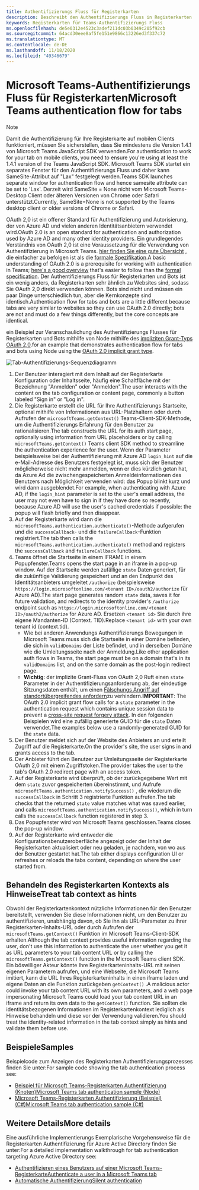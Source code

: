 ```yaml
---
title: Authentifizierungs Fluss für Registerkarten
description: Beschreibt den Authentifizierungs Fluss in Registerkarten
keywords: Registerkarten für Teams-Authentifizierungs Fluss
ms.openlocfilehash: de5e0312e4523c3adef211dc03b0349c205f92cb
ms.sourcegitcommit: 64acd30eee8af5fe151e9866c13226ed3f337c72
ms.translationtype: MT
ms.contentlocale: de-DE
ms.lasthandoff: 11/18/2020
ms.locfileid: "49346679"
---
```

# <a name="microsoft-teams-authentication-flow-for-tabs"></a><span data-ttu-id="bcc5f-104">Microsoft Teams-Authentifizierungs Fluss für Registerkarten</span><span class="sxs-lookup"><span data-stu-id="bcc5f-104">Microsoft Teams authentication flow for tabs</span></span>

> [!Note]
> <span data-ttu-id="bcc5f-105">Damit die Authentifizierung für Ihre Registerkarte auf mobilen Clients funktioniert, müssen Sie sicherstellen, dass Sie mindestens die Version 1.4.1 von Microsoft Teams JavaScript SDK verwenden.</span><span class="sxs-lookup"><span data-stu-id="bcc5f-105">For authentication to work for your tab on mobile clients, you need to ensure you're using at least the 1.4.1 version of the Teams JavaScript SDK.</span></span>
> <span data-ttu-id="bcc5f-106">Microsoft Teams SDK startet ein separates Fenster für den Authentifizierungs Fluss und daher kann SameSite-Attribut auf "Lax" festgelegt werden.</span><span class="sxs-lookup"><span data-stu-id="bcc5f-106">Teams SDK launches separate window for authentication flow and hence samesite attribute can be set to 'Lax'.</span></span> <span data-ttu-id="bcc5f-107">Derzeit wird SameSite = None nicht vom Microsoft Teams-Desktop Client oder älteren Versionen von Chrome oder Safari unterstützt.</span><span class="sxs-lookup"><span data-stu-id="bcc5f-107">Currently, SameSite=None is not supported by the Teams desktop client or older versions of Chrome or Safari.</span></span>

<span data-ttu-id="bcc5f-108">OAuth 2,0 ist ein offener Standard für Authentifizierung und Autorisierung, der von Azure AD und vielen anderen Identitätsanbietern verwendet wird.</span><span class="sxs-lookup"><span data-stu-id="bcc5f-108">OAuth 2.0 is an open standard for authentication and authorization used by Azure AD and many other identity providers.</span></span> <span data-ttu-id="bcc5f-109">Ein grundlegendes Verständnis von OAuth 2,0 ist eine Voraussetzung für die Verwendung von Authentifizierung in Microsoft Teams. [hier finden Sie eine gute Übersicht](https://aaronparecki.com/oauth-2-simplified/) , die einfacher zu befolgen ist als die [formale Spezifikation](https://oauth.net/2/).</span><span class="sxs-lookup"><span data-stu-id="bcc5f-109">A basic understanding of OAuth 2.0 is a prerequisite for working with authentication in Teams; [here's a good overview](https://aaronparecki.com/oauth-2-simplified/) that's easier to follow than the [formal specification](https://oauth.net/2/).</span></span> <span data-ttu-id="bcc5f-110">Der Authentifizierungs Fluss für Registerkarten und Bots ist ein wenig anders, da Registerkarten sehr ähnlich zu Websites sind, sodass Sie OAuth 2,0 direkt verwenden können. Bots sind nicht und müssen ein paar Dinge unterschiedlich tun, aber die Kernkonzepte sind identisch.</span><span class="sxs-lookup"><span data-stu-id="bcc5f-110">Authentication flow for tabs and bots are a little different because tabs are very similar to websites so they can use OAuth 2.0 directly; bots are not and must do a few things differently, but the core concepts are identical.</span></span>

<span data-ttu-id="bcc5f-111">ein Beispiel zur Veranschaulichung des Authentifizierungs Flusses für Registerkarten und Bots mithilfe von Node mithilfe des [impliziten Grant-Typs OAuth 2,0](https://oauth.net/2/grant-types/implicit/).</span><span class="sxs-lookup"><span data-stu-id="bcc5f-111">for an example that demonstrates authentication flow for tabs and bots using Node using the [OAuth 2.0 implicit grant type](https://oauth.net/2/grant-types/implicit/).</span></span>

![Tab-Authentifizierungs-Sequenzdiagramm](~/assets/images/authentication/tab_auth_sequence_diagram.png)

1. <span data-ttu-id="bcc5f-113">Der Benutzer interagiert mit dem Inhalt auf der Registerkarte Konfiguration oder Inhaltsseite, häufig eine Schaltfläche mit der Bezeichnung "Anmelden" oder "Anmelden".</span><span class="sxs-lookup"><span data-stu-id="bcc5f-113">The user interacts with the content on the tab configuration or content page, commonly a button labeled "Sign in" or "Log in".</span></span>
2. <span data-ttu-id="bcc5f-114">Die Registerkarte erstellt die URL für Ihre Authentifizierungs Startseite, optional mithilfe von Informationen aus URL-Platzhaltern oder durch Aufrufen der `microsoftTeams.getContext()` Teams-Client-SDK-Methode, um die Authentifizierungs Erfahrung für den Benutzer zu rationalisieren.</span><span class="sxs-lookup"><span data-stu-id="bcc5f-114">The tab constructs the URL for its auth start page, optionally using information from URL placeholders or by calling `microsoftTeams.getContext()` Teams client SDK method to streamline the authentication experience for the user.</span></span> <span data-ttu-id="bcc5f-115">Wenn der Parameter beispielsweise bei der Authentifizierung mit Azure AD `login_hint` auf die e-Mail-Adresse des Benutzers festgelegt ist, muss sich der Benutzer möglicherweise nicht mehr anmelden, wenn er dies kürzlich getan hat, da Azure Ad die zwischengespeicherten Anmeldeinformationen des Benutzers nach Möglichkeit verwenden wird: das Popup blinkt kurz und wird dann ausgeblendet.</span><span class="sxs-lookup"><span data-stu-id="bcc5f-115">For example, when authenticating with Azure AD, if the `login_hint` parameter is set to the user's email address, the user may not even have to sign in if they have done so recently, because Azure AD will use the user's cached credentials if possible: the popup will flash briefly and then disappear.</span></span>
3. <span data-ttu-id="bcc5f-116">Auf der Registerkarte wird dann die `microsoftTeams.authentication.authenticate()`-Methode aufgerufen und die `successCallback`- und die `failureCallback`-Funktion registriert.</span><span class="sxs-lookup"><span data-stu-id="bcc5f-116">The tab then calls the `microsoftTeams.authentication.authenticate()` method and registers the `successCallback` and `failureCallback` functions.</span></span>
4. <span data-ttu-id="bcc5f-117">Teams öffnet die Startseite in einem IFRAME in einem Popupfenster.</span><span class="sxs-lookup"><span data-stu-id="bcc5f-117">Teams opens the start page in an iframe in a pop-up window.</span></span> <span data-ttu-id="bcc5f-118">Auf der Startseite werden zufällige `state` Daten generiert, für die zukünftige Validierung gespeichert und an den Endpunkt des Identitätsanbieters umgeleitet `/authorize` (beispielsweise `https://login.microsoftonline.com/<tenant ID>/oauth2/authorize` für Azure AD).</span><span class="sxs-lookup"><span data-stu-id="bcc5f-118">The start page generates random `state` data, saves it for future validation, and redirects to the identity provider's `/authorize` endpoint such as `https://login.microsoftonline.com/<tenant ID>/oauth2/authorize` for Azure AD.</span></span> <span data-ttu-id="bcc5f-119">Ersetzen `<tenant id>` Sie durch ihre eigene Mandanten-ID (Context. TID).</span><span class="sxs-lookup"><span data-stu-id="bcc5f-119">Replace `<tenant id>` with your own tenant id (context.tid).</span></span>
    * <span data-ttu-id="bcc5f-120">Wie bei anderen Anwendungs Authentifizierungs Bewegungen in Microsoft Teams muss sich die Startseite in einer Domäne befinden, die sich in `validDomains` der Liste befindet, und in derselben Domäne wie die Umleitungsseite nach der Anmeldung.</span><span class="sxs-lookup"><span data-stu-id="bcc5f-120">Like other application auth flows in Teams, the start page must be on a domain that's in its `validDomains` list, and on the same domain as the post-login redirect page.</span></span>
    * <span data-ttu-id="bcc5f-121">**Wichtig**: der implizite Grant-Fluss von OAuth 2,0 Ruft einen `state` Parameter in der Authentifizierungsanforderung ab, der eindeutige Sitzungsdaten enthält, um einen [Fälschungs Angriff auf standortübergreifendes anfordern](https://en.wikipedia.org/wiki/Cross-site_request_forgery)zu verhindern.</span><span class="sxs-lookup"><span data-stu-id="bcc5f-121">**IMPORTANT**: The OAuth 2.0 implicit grant flow calls for a `state` parameter in the authentication request which contains unique session data to prevent a [cross-site request forgery attack](https://en.wikipedia.org/wiki/Cross-site_request_forgery).</span></span> <span data-ttu-id="bcc5f-122">In den folgenden Beispielen wird eine zufällig generierte GUID für die `state` Daten verwendet.</span><span class="sxs-lookup"><span data-stu-id="bcc5f-122">The examples below use a randomly-generated GUID for the `state` data.</span></span>
5. <span data-ttu-id="bcc5f-123">Der Benutzer meldet sich auf der Website des Anbieters an und erteilt Zugriff auf die Registerkarte.</span><span class="sxs-lookup"><span data-stu-id="bcc5f-123">On the provider's site, the user signs in and grants access to the tab.</span></span>
6. <span data-ttu-id="bcc5f-124">Der Anbieter führt den Benutzer zur Umleitungsseite der Registerkarte OAuth 2,0 mit einem Zugriffstoken.</span><span class="sxs-lookup"><span data-stu-id="bcc5f-124">The provider takes the user to the tab's OAuth 2.0 redirect page with an access token.</span></span>
7. <span data-ttu-id="bcc5f-125">Auf der Registerkarte wird überprüft, ob der zurückgegebene Wert mit dem `state` zuvor gespeicherten übereinstimmt, und Aufrufe `microsoftTeams.authentication.notifySuccess()` , die wiederum die `successCallback` in Schritt 3 registrierte Funktion aufrufen.</span><span class="sxs-lookup"><span data-stu-id="bcc5f-125">The tab checks that the returned `state` value matches what was saved earlier, and calls `microsoftTeams.authentication.notifySuccess()`, which in turn calls the `successCallback` function registered in step 3.</span></span>
8. <span data-ttu-id="bcc5f-126">Das Popupfenster wird von Microsoft Teams geschlossen.</span><span class="sxs-lookup"><span data-stu-id="bcc5f-126">Teams closes the pop-up window.</span></span>
9. <span data-ttu-id="bcc5f-127">Auf der Registerkarte wird entweder die Konfigurationsbenutzeroberfläche angezeigt oder der Inhalt der Registerkarten aktualisiert oder neu geladen, je nachdem, von wo aus der Benutzer gestartet hat.</span><span class="sxs-lookup"><span data-stu-id="bcc5f-127">The tab either displays configuration UI or refreshes or reloads the tabs content, depending on where the user started from.</span></span>

## <a name="treat-tab-context-as-hints"></a><span data-ttu-id="bcc5f-128">Behandeln des Registerkarten Kontexts als Hinweise</span><span class="sxs-lookup"><span data-stu-id="bcc5f-128">Treat tab context as hints</span></span>

<span data-ttu-id="bcc5f-129">Obwohl der Registerkartenkontext nützliche Informationen für den Benutzer bereitstellt, verwenden Sie diese Informationen nicht, um den Benutzer zu authentifizieren, unabhängig davon, ob Sie ihn als URL-Parameter zu ihrer Registerkarten-Inhalts-URL oder durch Aufrufen der `microsoftTeams.getContext()` Funktion im Microsoft Teams-Client-SDK erhalten.</span><span class="sxs-lookup"><span data-stu-id="bcc5f-129">Although the tab context provides useful information regarding the user, don't use this information to authenticate the user whether you get it as URL parameters to your tab content URL or by calling the `microsoftTeams.getContext()` function in the Microsoft Teams client SDK.</span></span> <span data-ttu-id="bcc5f-130">Ein böswilliger Akteur könnte Ihre Registerkarteninhalts-URL mit seinen eigenen Parametern aufrufen, und eine Webseite, die Microsoft Teams imitiert, kann die URL Ihres Registerkarteninhalts in einen iframe laden und eigene Daten an die Funktion zurückgeben `getContext()` .</span><span class="sxs-lookup"><span data-stu-id="bcc5f-130">A malicious actor could invoke your tab content URL with its own parameters, and a web page impersonating Microsoft Teams could load your tab content URL in an iframe and return its own data to the `getContext()` function.</span></span> <span data-ttu-id="bcc5f-131">Sie sollten die identitätsbezogenen Informationen im Registerkartenkontext lediglich als Hinweise behandeln und diese vor der Verwendung validieren.</span><span class="sxs-lookup"><span data-stu-id="bcc5f-131">You should treat the identity-related information in the tab context simply as hints and validate them before use.</span></span>

## <a name="samples"></a><span data-ttu-id="bcc5f-132">Beispiele</span><span class="sxs-lookup"><span data-stu-id="bcc5f-132">Samples</span></span>

<span data-ttu-id="bcc5f-133">Beispielcode zum Anzeigen des Registerkarten Authentifizierungsprozesses finden Sie unter:</span><span class="sxs-lookup"><span data-stu-id="bcc5f-133">For sample code showing the tab authentication process see:</span></span>

* [<span data-ttu-id="bcc5f-134">Beispiel für Microsoft Teams-Registerkarten Authentifizierung (Knoten)</span><span class="sxs-lookup"><span data-stu-id="bcc5f-134">Microsoft Teams tab authentication sample (Node)</span></span>](https://github.com/OfficeDev/microsoft-teams-sample-complete-node)
* [<span data-ttu-id="bcc5f-135">Microsoft Teams-Registerkarten Authentifizierung (Beispiel) (C#)</span><span class="sxs-lookup"><span data-stu-id="bcc5f-135">Microsoft Teams tab authentication sample (C#)</span></span>](https://github.com/OfficeDev/microsoft-teams-sample-complete-csharp)

## <a name="more-details"></a><span data-ttu-id="bcc5f-136">Weitere Details</span><span class="sxs-lookup"><span data-stu-id="bcc5f-136">More details</span></span>

<span data-ttu-id="bcc5f-137">Eine ausführliche Implementierungs Exemplarische Vorgehensweise für die Registerkarten Authentifizierung für Azure Active Directory finden Sie unter:</span><span class="sxs-lookup"><span data-stu-id="bcc5f-137">For a detailed implementation walkthrough for tab authentication targeting Azure Active Directory see:</span></span>

* [<span data-ttu-id="bcc5f-138">Authentifizieren eines Benutzers auf einer Microsoft Teams-Registerkarte</span><span class="sxs-lookup"><span data-stu-id="bcc5f-138">Authenticate a user in a Microsoft Teams tab</span></span>](~/tabs/how-to/authentication/auth-tab-AAD.md)
* [<span data-ttu-id="bcc5f-139">Automatische Authentifizierung</span><span class="sxs-lookup"><span data-stu-id="bcc5f-139">Silent authentication</span></span>](~/tabs/how-to/authentication/auth-silent-AAD.md)
